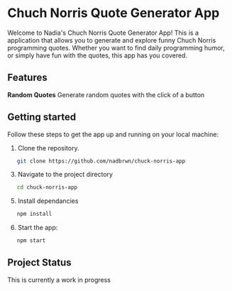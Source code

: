 # Chuch Norris Quote Generator App

Welcome to Nadia's Chuch Norris Quote Generator App! This is a application that allows you to generate and explore funny Chuch Norris programming quotes. Whether you want to find daily programming humor, or simply have fun with the quotes, this app has you covered. 

## Features

**Random Quotes** Generate random quotes with the click of a button 

## Getting started 

Follow these steps to get the app up and running on your local machine:

1. Clone the repository.
```bash
   git clone https://github.com/nadbrwn/chuck-norris-app
```

3. Navigate to the project directory
```bash
   cd chuck-norris-app
```
   
5. Install dependancies
```bash
   npm install 
```

6. Start the app:  
```bash
   npm start
```
## Project Status 

This is currently a work in progress 
